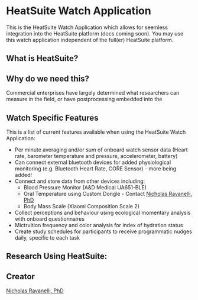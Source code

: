 # HeatSuite Watch Application

This is the HeatSuite Watch Application which allows for seemless integration into the HeatSuite platform (docs coming soon). You may use this watch application independent of the full(er) HeatSuite platform.  

## What is HeatSuite?

## Why do we need this?
Commercial enterprises have largely determined what researchers can measure in the field, or have postprocessing embedded into the 

## Watch Specific Features
This is a list of current features available when using the HeatSuite Watch Application:

+ Per minute averaging and/or sum of onboard watch sensor data (Heart rate, barometer temperature and pressure, accelerometer, battery)
+ Can connect external bluetooth devices for added physiological monitoring (e.g. Bluetooth Heart Rate, CORE Sensor) - more being added!
+ Connect and store data from other devices including:
    + Blood Pressure Monitor (A&D Medical UA651-BLE)
    + Oral Temperature using Custom Dongle - Contact [Nicholas Ravanelli, PhD](emailto:nick.ravanelli@gmail.com)
    + Body Mass Scale (Xiaomi Composition Scale 2)
+ Collect perceptions and behaviour using ecological momentary analysis with onboard questionnaires
+ Mictruition frequency and color analysis for index of hydration status
+ Create study schedules for participants to receive programmatic nudges daily, specific to each task

## 
## Research Using HeatSuite:


## Creator

[Nicholas Ravanelli, PhD](https://github.com/nravaneli)
